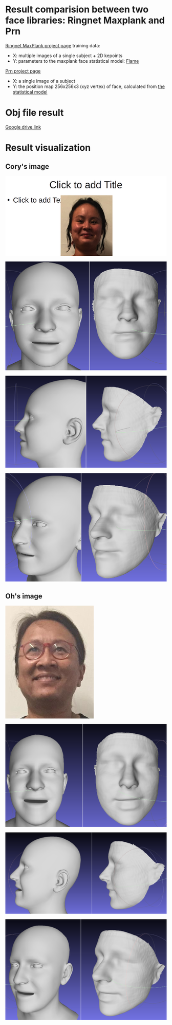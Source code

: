 # Result comparision between two face libraries: Ringnet Maxplank and Prn 

[Ringnet MaxPlank project page](https://github.com/soubhiksanyal/RingNet)
training data:
- X: multiple images of a single subject + 2D kepoints
- Y: parameters to the maxplank face statistical model: [Flame](http://flame.is.tue.mpg.de/)

[Prn project page](https://github.com/YadiraF/PRNet)
- X: a single image of a subject
- Y: the position map 256x256x3 (xyz vertex) of face, calculated from 
[the statistical model](https://faces.dmi.unibas.ch/bfm/) 

# Obj file result
[Google drive link](https://drive.google.com/open?id=1hDn0byzI0YGF6EA1HVhbjg8gsCILSS6L)

# Result visualization

## Cory's image

![](images/.prn_vs_ringnet_facelib_images/0cc352c5.png)

![](images/.prn_vs_ringnet_facelib_images/4d8bf02f.png)

![](images/.prn_vs_ringnet_facelib_images/9b6d010c.png)

![](images/.prn_vs_ringnet_facelib_images/f68cf02d.png)

## Oh's image

![](images/.prn_vs_ringnet_facelib_images/13ccd206.png)

![](images/.prn_vs_ringnet_facelib_images/2c709a90.png)

![](images/.prn_vs_ringnet_facelib_images/0c3712e0.png)

![](images/.prn_vs_ringnet_facelib_images/f309d05f.png)